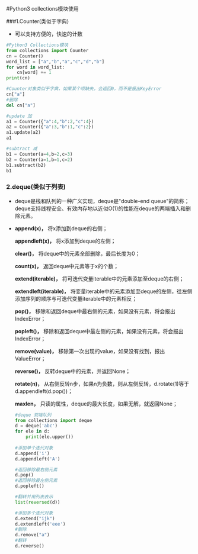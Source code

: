 #Python3 collections模块使用

###1.Counter(类似于字典)

- 可以支持方便的，快速的计数

```python
#Python3 Collections模块
from collections import Counter
cn = Counter()
word_list = ["a","b","a","c","d","b"]
for word in word_list:
    cn[word] += 1
print(cn)

#Counter对象类似于字典，如果某个项缺失，会返回0，而不是报出KeyError
cn["a"]
#删除
del cn["a"]

#update 加
a1 = Counter({"a":4,"b":2,"c":4})
a2 = Counter({"a":3,"b":1,"c":2})
a1.update(a2)
a1

#subtract 减
b1 = Counter(a=4,b=2,c=3)
b2 = Counter(a=1,b=1,c=2)
b1.subtract(b2)
b1
```

### 2.deque(类似于列表)

- deque是栈和队列的一种广义实现，deque是"double-end queue"的简称；deque支持线程安全、有效内存地以近似O(1)的性能在deque的两端插入和删除元素。

- **append(x)，** 将x添加到deque的右侧；

  **appendleft(x)，** 将x添加到deque的左侧；

  **clear()，** 将deque中的元素全部删除，最后长度为0；

  **count(x)，** 返回deque中元素等于x的个数；

  **extend(iterable)，** 将可迭代变量iterable中的元素添加至deque的右侧；

  **extendleft(iterable)，** 将变量iterable中的元素添加至deque的左侧，往左侧添加序列的顺序与可迭代变量iterable中的元素相反；

  **pop()，** 移除和返回deque中最右侧的元素，如果没有元素，将会报出IndexError；

  **popleft()，** 移除和返回deque中最左侧的元素，如果没有元素，将会报出IndexError；

  **remove(value)，** 移除第一次出现的value，如果没有找到，报出ValueError；

  **reverse()，** 反转deque中的元素，并返回None；

  **rotate(n)，** 从右侧反转n步，如果n为负数，则从左侧反转，d.rotate(1)等于d.appendleft(d.pop())；

  **maxlen，** 只读的属性，deque的最大长度，如果无解，就返回None；

  ```python
  #deque 双端队列
  from collections import deque
  d = deque('abc')
  for ele in d:
      print(ele.upper())
      
  #添加单个迭代对象
  d.append('i')
  d.appendleft('A')
  
  #返回移除最右侧元素
  d.pop()
  #返回移除最左侧元素
  d.popleft()
  
  #翻转并用列表表示
  list(reversed(d))
  
  #添加多个迭代对象
  d.extend("ijk")
  d.extendleft('eee')
  #删除
  d.remove("a")
  #翻转
  d.reverse()
  ```

  